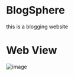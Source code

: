 # BlogSphere
this is a blogging website
# Web View
![image](https://github.com/sourav-sm/BlogSphere/assets/116539402/1f05e799-6254-41b7-b7ad-67a69803d080)
